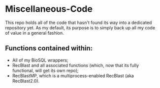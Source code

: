 Miscellaneous-Code
===================
This repo holds all of the code that hasn't found its way into a dedicated repository yet. As my default, its purpose is to simply
back up all my code of value in a general fashion. 

Functions contained within:
----------------------
- All of my BioSQL wrappers;
- RecBlast and all associated functions (which, now that its fully functional, will get its own repo);
- RecBlastMP, which is a multiprocess-enabled RecBlast (aka RecBlast2.0).
